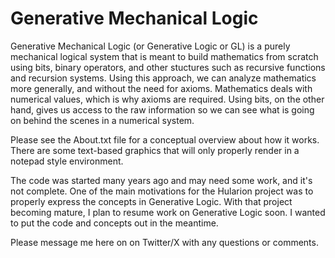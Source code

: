 
# Generative Mechanical Logic

Generative Mechanical Logic (or Generative Logic or GL) is a purely mechanical logical system that is meant to build mathematics from scratch using bits, binary operators, and other stuctures such as recursive functions and recursion systems. Using this approach, we can analyze mathematics more generally, and without the need for axioms. Mathematics deals with numerical values, which is why axioms are required. Using bits, on the other hand, gives us access to the raw information so we can see what is going on behind the scenes in a numerical system. 

Please see the About.txt file for a conceptual overview about how it works. There are some text-based graphics that will only properly render in a notepad style environment.

The code was started many years ago and may need some work, and it's not complete. One of the main motivations for the Hularion project was to properly express the concepts in Generative Logic. With that project becoming mature, I plan to resume work on Generative Logic soon. I wanted to put the code and concepts out in the meantime.

Please message me here on on Twitter/X with any questions or comments.



